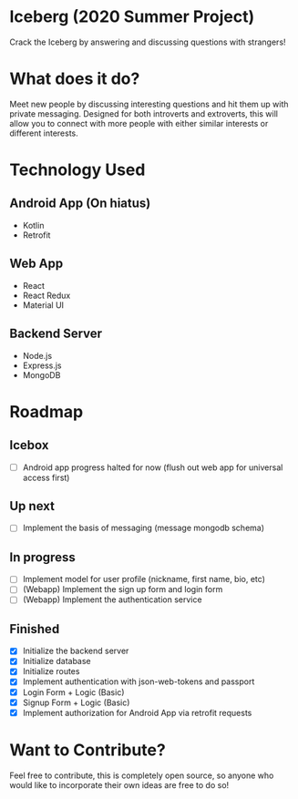 # Iceberg (2020 Summer Project)

Crack the Iceberg by answering and discussing questions with strangers!

# What does it do?

Meet new people by discussing interesting questions and hit them up with private messaging. Designed for both introverts and extroverts, this will allow you to connect with more people with either similar interests or different interests.

# Technology Used

## Android App (On hiatus)

- Kotlin
- Retrofit

## Web App

- React
- React Redux
- Material UI

## Backend Server

- Node.js
- Express.js
- MongoDB

# Roadmap

## Icebox

- [ ] Android app progress halted for now (flush out web app for universal access first)

## Up next

- [ ] Implement the basis of messaging (message mongodb schema)

## In progress

- [ ] Implement model for user profile (nickname, first name, bio, etc)
- [ ] (Webapp) Implement the sign up form and login form
- [ ] (Webapp) Implement the authentication service

## Finished

- [x] Initialize the backend server
- [x] Initialize database
- [x] Initialize routes
- [x] Implement authentication with json-web-tokens and passport
- [x] Login Form + Logic (Basic)
- [x] Signup Form + Logic (Basic)
- [x] Implement authorization for Android App via retrofit requests

# Want to Contribute?

Feel free to contribute, this is completely open source, so anyone who would like to incorporate their own ideas are free to do so!
